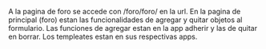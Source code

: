 A la pagina de foro se accede con /foro/foro/ en la url.
En la pagina de principal (foro) estan las funcionalidades de agregar y quitar objetos al formulario.
Las funciones de agregar estan en la app adherir y las de quitar en borrar.
Los templeates estan en sus respectivas apps.